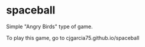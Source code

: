 # spaceball

Simple "Angry Birds" type of game.

To play this game, go to cjgarcia75.github.io/spaceball
